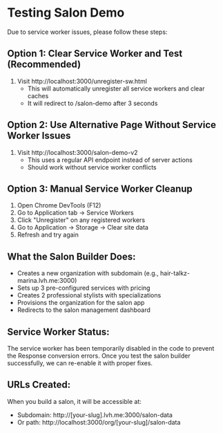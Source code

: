 # Testing Salon Demo

Due to service worker issues, please follow these steps:

## Option 1: Clear Service Worker and Test (Recommended)
1. Visit http://localhost:3000/unregister-sw.html
   - This will automatically unregister all service workers and clear caches
   - It will redirect to /salon-demo after 3 seconds

## Option 2: Use Alternative Page Without Service Worker Issues
1. Visit http://localhost:3000/salon-demo-v2
   - This uses a regular API endpoint instead of server actions
   - Should work without service worker conflicts

## Option 3: Manual Service Worker Cleanup
1. Open Chrome DevTools (F12)
2. Go to Application tab → Service Workers
3. Click "Unregister" on any registered workers
4. Go to Application → Storage → Clear site data
5. Refresh and try again

## What the Salon Builder Does:
- Creates a new organization with subdomain (e.g., hair-talkz-marina.lvh.me:3000)
- Sets up 3 pre-configured services with pricing
- Creates 2 professional stylists with specializations  
- Provisions the organization for the salon app
- Redirects to the salon management dashboard

## Service Worker Status:
The service worker has been temporarily disabled in the code to prevent the Response conversion errors. Once you test the salon builder successfully, we can re-enable it with proper fixes.

## URLs Created:
When you build a salon, it will be accessible at:
- Subdomain: http://[your-slug].lvh.me:3000/salon-data
- Or path: http://localhost:3000/org/[your-slug]/salon-data